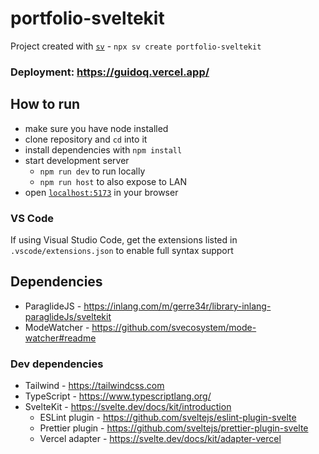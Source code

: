 # portfolio-sveltekit

Project created with [`sv`](https://github.com/sveltejs/cli) - `npx sv create portfolio-sveltekit`

### Deployment: https://guidoq.vercel.app/

## How to run

- make sure you have node installed
- clone repository and `cd` into it
- install dependencies with `npm install`
- start development server
    - `npm run dev` to run locally
    - `npm run host` to also expose to LAN
- open [`localhost:5173`](http://localhost:5173) in your browser

### VS Code
If using Visual Studio Code, get the extensions listed in `.vscode/extensions.json` to enable full syntax support 

## Dependencies

- ParaglideJS - https://inlang.com/m/gerre34r/library-inlang-paraglideJs/sveltekit
- ModeWatcher - https://github.com/svecosystem/mode-watcher#readme

### Dev dependencies

- Tailwind - https://tailwindcss.com
- TypeScript - https://www.typescriptlang.org/
- SvelteKit - https://svelte.dev/docs/kit/introduction
    - ESLint plugin - https://github.com/sveltejs/eslint-plugin-svelte
    - Prettier plugin - https://github.com/sveltejs/prettier-plugin-svelte
    - Vercel adapter - https://svelte.dev/docs/kit/adapter-vercel